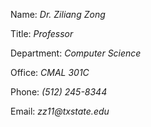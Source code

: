 Name: _Dr. Ziliang Zong_

Title: _Professor_

Department: _Computer Science_

Office: _CMAL 301C_

Phone: _(512) 245-8344_

Email: _zz11@txstate.edu_

